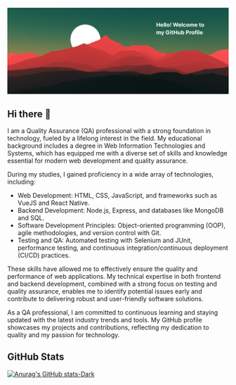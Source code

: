 [![MasterHead](https://github.com/mmalta24/portfolioimgs/blob/main/Header.png?raw=true)](https://github.com/mmalta24)

## Hi there 👋

I am a Quality Assurance (QA) professional with a strong foundation in technology, fueled by a lifelong interest in the field. My educational background includes a degree in Web Information Technologies and Systems, which has equipped me with a diverse set of skills and knowledge essential for modern web development and quality assurance.

During my studies, I gained proficiency in a wide array of technologies, including:

* Web Development: HTML, CSS, JavaScript, and frameworks such as VueJS and React Native.
* Backend Development: Node.js, Express, and databases like MongoDB and SQL.
* Software Development Principles: Object-oriented programming (OOP), agile methodologies, and version control with Git.
* Testing and QA: Automated testing with Selenium and JUnit, performance testing, and continuous integration/continuous deployment (CI/CD) practices.

These skills have allowed me to effectively ensure the quality and performance of web applications. My technical expertise in both frontend and backend development, combined with a strong focus on testing and quality assurance, enables me to identify potential issues early and contribute to delivering robust and user-friendly software solutions.

As a QA professional, I am committed to continuous learning and staying updated with the latest industry trends and tools. My GitHub profile showcases my projects and contributions, reflecting my dedication to quality and my passion for technology.

## GitHub Stats

[![Anurag's GitHub stats-Dark](https://github-readme-stats.vercel.app/api?username=anuraghazra\&show_icons=true\&theme=dark#gh-dark-mode-only)](https://github.com/anuraghazra/github-readme-stats#gh-dark-mode-only)
